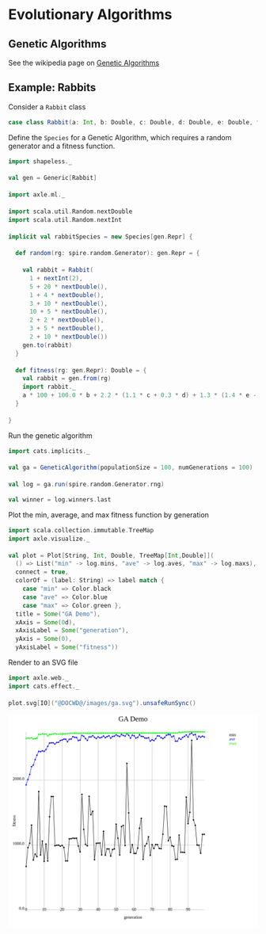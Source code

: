# Evolutionary Algorithms

## Genetic Algorithms

See the wikipedia page on [Genetic Algorithms](https://en.wikipedia.org/wiki/Genetic_algorithm)

## Example: Rabbits

Consider a `Rabbit` class

```scala mdoc:silent:reset
case class Rabbit(a: Int, b: Double, c: Double, d: Double, e: Double, f: Double, g: Double, h: Double)
```

Define the `Species` for a Genetic Algorithm, which requires a random generator and
a fitness function.

```scala mdoc:silent
import shapeless._

val gen = Generic[Rabbit]

import axle.ml._

import scala.util.Random.nextDouble
import scala.util.Random.nextInt

implicit val rabbitSpecies = new Species[gen.Repr] {

  def random(rg: spire.random.Generator): gen.Repr = {

    val rabbit = Rabbit(
      1 + nextInt(2),
      5 + 20 * nextDouble(),
      1 + 4 * nextDouble(),
      3 + 10 * nextDouble(),
      10 + 5 * nextDouble(),
      2 + 2 * nextDouble(),
      3 + 5 * nextDouble(),
      2 + 10 * nextDouble())
    gen.to(rabbit)
  }

  def fitness(rg: gen.Repr): Double = {
    val rabbit = gen.from(rg)
    import rabbit._
    a * 100 + 100.0 * b + 2.2 * (1.1 * c + 0.3 * d) + 1.3 * (1.4 * e - 3.1 * f + 1.3 * g) - 1.4 * h
  }

}
```

Run the genetic algorithm

```scala mdoc:silent
import cats.implicits._

val ga = GeneticAlgorithm(populationSize = 100, numGenerations = 100)

val log = ga.run(spire.random.Generator.rng)
```

```scala mdoc
val winner = log.winners.last
```

Plot the min, average, and max fitness function by generation

```scala mdoc:silent
import scala.collection.immutable.TreeMap
import axle.visualize._

val plot = Plot[String, Int, Double, TreeMap[Int,Double]](
  () => List("min" -> log.mins, "ave" -> log.aves, "max" -> log.maxs),
  connect = true,
  colorOf = (label: String) => label match {
    case "min" => Color.black
    case "ave" => Color.blue
    case "max" => Color.green },
  title = Some("GA Demo"),
  xAxis = Some(0d),
  xAxisLabel = Some("generation"),
  yAxis = Some(0),
  yAxisLabel = Some("fitness"))
```

Render to an SVG file

```scala mdoc
import axle.web._
import cats.effect._

plot.svg[IO]("@DOCWD@/images/ga.svg").unsafeRunSync()
```

![ga](/images/ga.svg)
